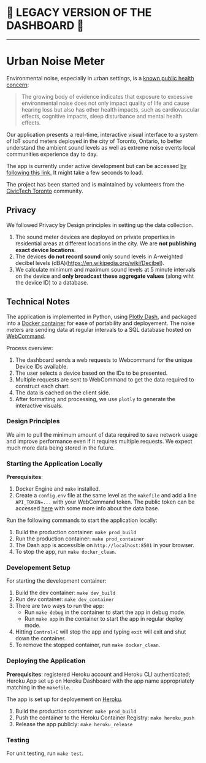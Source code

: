 # 🚨 LEGACY VERSION OF THE DASHBOARD 🚨


---

# Urban Noise Meter

Environmental noise, especially in urban settings, is a [known public health concern](https://www.toronto.ca/wp-content/uploads/2017/11/8f98-tph-How-Loud-is-Too-Loud-Health-Impacts-Environmental-Noise.pdf):

> The growing body of evidence indicates that exposure to excessive environmental
noise does not only impact quality of life and cause hearing loss but also has other health impacts, such as cardiovascular effects, cognitive impacts, sleep disturbance and mental health effects.


Our application presents a real-time, interactive visual interface to a system of IoT sound meters deployed in the city of Toronto, Ontario, to better understand the ambient sound levels as well as extreme noise events local communities experience day to day.

The app is currently under active development but can be accessed [by following this link.](https://noise-dashboard-651f4e432386.herokuapp.com/) It might take a few seconds to load.

The project has been started and is maintained by volunteers from the [CivicTech Toronto](http://www.civictech.ca) community.

## Privacy

We followed Privacy by Design principles in setting up the data collection. 

1. The sound meter devices are deployed on private properties in residential areas at different locations in the city. We are **not publishing exact device locations**. 
2. The devices **do not record sound** only sound levels in A-weighted decibel levels (dBA)(https://en.wikipedia.org/wiki/Decibel). 
3. We calculate minimum and maximum sound levels at 5 minute intervals on the device and **only broadcast these aggregate values** (along wiht the device ID) to a database.

## Technical Notes

The application is implemented in Python, using [Plotly Dash](https://dash.plotly.com/), and packaged into a [Docker container](https://www.docker.com/) for ease of portability and deployement. The noise meters are sending data at regular intervals to a SQL database hosted on [WebCommand]().

Process overview:
1. The dashboard sends a web requests to Webcommand for the unique Device IDs available.
2. The user selects a device based on the IDs to be presented.
3. Multiple requests are sent to WebCommand to get the data required to construct each chart.
4. The data is cached on the client side.
5. After formatting and processing, we use `plotly` to generate the interactive visuals.

### Design Principles

 We aim to pull the minimum amount of data required to save network usage and improve performance even if it requires multiple requests. We expect much more data being stored in the future.

### Starting the Application Locally

**Prerequisites**: 

1. Docker Engine and `make` installed. 
2. Create a `config.env` file at the same level as the `makefile` and add a line `API_TOKEN=...` with your WebCommand token. The public token can be accessed [here](https://live.noisemeter.webcomand.com/open-data/) with some more info about the data base. 

Run the following commands to start the application locally:

1. Build the production container: `make prod_build`
2. Run the production container: `make prod_container`
3. The Dash app is accessible on `http://localhost:8501` in your browser.
4. To stop the app, run `make docker_clean`.

### Developement Setup

For starting the development container:

1. Build the dev container: `make dev_build`
2. Run dev container: `make dev_container`
3. There are two ways to run the app:
    - Run `make debug` in the container to start the app in debug mode.
    - Run `make app` in the container to start the app in regular deploy mode.
4. Hitting `Control+C` will stop the app and typing `exit` will exit and shut down the container.
4. To remove the stopped container, run `make docker_clean`.

### Deploying the Application

**Prerequisites**: registered Heroku account and Heroku CLI authenticated; Heroku App set up on Heroku Dashboard with the app name appropriately matching in the `makefile`. 

The app is set up for deployement on [Heroku](https://www.heroku.com/).

1. Build the production container: `make prod_build`
2. Push the container to the Heroku Container Registry: `make heroku_push`
3. Release the app publicly: `make heroku_release`

### Testing

For unit testing, run `make test`.
